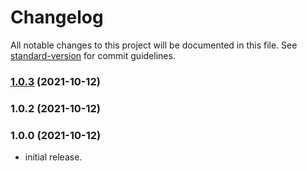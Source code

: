 # Changelog

All notable changes to this project will be documented in this file. See [standard-version](https://github.com/conventional-changelog/standard-version) for commit guidelines.

### [1.0.3](https://github.com/gnarr/crockford/compare/v1.0.2...v1.0.3) (2021-10-12)

### 1.0.2 (2021-10-12)

### 1.0.0 (2021-10-12)
- initial release.
